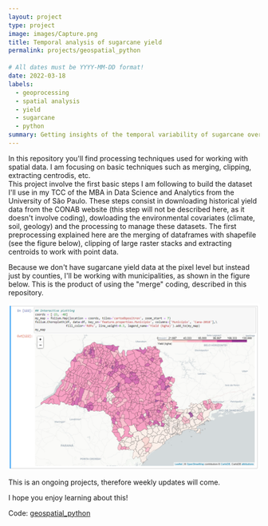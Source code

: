 ```yaml
---
layout: project
type: project
image: images/Capture.png
title: Temporal analysis of sugarcane yield
permalink: projects/geospatial_python

# All dates must be YYYY-MM-DD format!
date: 2022-03-18
labels:
  - geoprocessing
  - spatial analysis
  - yield
  - sugarcane
  - python
summary: Getting insights of the temporal variability of sugarcane over a period of five years by municipalities in the State of São Paulo
---
```


In this repository you'll find processing techniques used for working with spatial data. I am focusing on basic techniques such as merging, clipping, extracting centrodis, etc.  
This project involve the first basic steps I am following to build the dataset I'll use in my TCC of the MBA in Data Science and Analytics from the University of São Paulo. These steps consist in downloading historical yield data from the CONAB website (this step will not be described here, as it doesn't involve coding), dowloading the environmental covariates (climate, soil, geology) and the processing to manage these datasets. The first preprocessing explained here are the merging of dataframes with shapefile (see the figure below), clipping of large raster stacks and extracting centroids to work with point data.  

Because we don't have sugarcane yield data at the pixel level but instead just by counties, I'll be working with municipalities, as shown in the figure below. This is the product of using the "merge" coding, described in this repository.


<img class="ui image" src="https://github.com/neli12/screenshots-figures/blob/main/Capture.PNG?raw=true" width="700"></div>


This is an ongoing projects, therefore weekly updates will come.


I hope you enjoy learning about this!  



Code: <a href="https://github.com/neli12/geospatial_python"><i class="large github icon"></i>geospatial_python</a>


